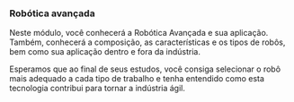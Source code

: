 ### Robótica avançada
Neste módulo, você conhecerá a Robótica Avançada e sua aplicação.  Também, conhecerá  a composição, as características e os tipos de robôs, bem como sua aplicação dentro e fora da indústria.  

Esperamos que ao final de seus estudos, você consiga selecionar o robô mais adequado a cada tipo de trabalho e tenha entendido como esta tecnologia contribui para tornar a indústria ágil.  

